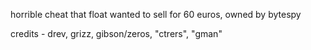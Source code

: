 horrible cheat that float wanted to sell for 60 euros, owned by bytespy

credits - drev, grizz, gibson/zeros, "ctrers", "gman"
